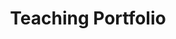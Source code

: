 ---
title: "Teaching Portfolio"
layout: "widget_page"
widgets:
  - name: "custom_acc"
    data: "updates.md"
---